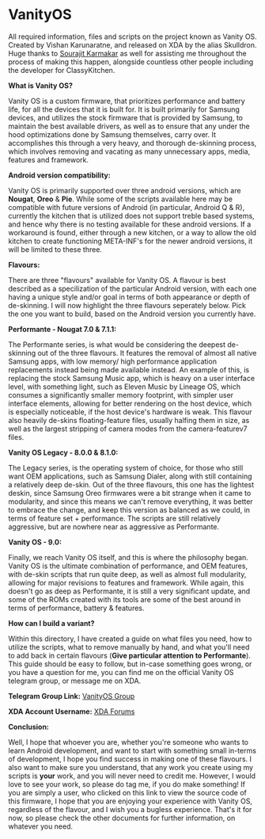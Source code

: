 # VanityOS
All required information, files and scripts on the project known as Vanity OS. Created by Vishan Karunaratne, and released on XDA by the alias Skulldron. Huge thanks to [Sourajit Karmakar](https://github.com/sourajitk) as well for assisting me throughout the process of making this happen, alongside countless other people including the developer for ClassyKitchen.

**What is Vanity OS?**

Vanity OS is a custom firmware, that prioritizes performance and battery life, for all the devices that it is built for. It is built primarily for Samsung devices, and utilizes the stock firmware that is provided by Samsung, to maintain the best available drivers, as well as to ensure that any under the hood optimizations done by Samsung themselves, carry over. It accomplishes this through a very heavy, and thorough de-skinning process, which involves removing and vacating as many unnecessary apps, media, features and framework.

**Android version compatibility:**

Vanity OS is primarily supported over three android versions, which are **Nougat**, **Oreo** & **Pie**. While some of the scripts available here may be compatible with future versions of Android (in particular, Android Q & R), currently the kitchen that is utilized does not support treble based systems, and hence why there is no testing available for these android versions. If a workaround is found, either through a new kitchen, or a way to allow the old kitchen to create functioning META-INF's for the newer android versions, it will be limited to these three.

**Flavours:**

There are three "flavours" available for Vanity OS. A flavour is best described as a specilization of the particular Android version, with each one having a unique style and/or goal in terms of both appearance or depth of de-skinning. I will now highlight the three flavours seperately below. Pick the one you want to build, based on the Android version you currently have.

**Performante - Nougat 7.0 & 7.1.1:**

The Performante series, is what would be considering the deepest de-skinning out of the three flavours. It features the removal of almost all native Samsung apps, with low memory/ high performance application replacements instead being made available instead. An example of this, is replacing the stock Samsung Music app, which is heavy on a user interface level, with something light, such as Eleven Music by Lineage OS, which consumes a significantly smaller memory footprint, with simpler user interface elements, allowing for better rendering on the host device, which is especially noticeable, if the host device's hardware is weak. This flavour also heavily de-skins floating-feature files, usually halfing them in size, as well as the largest stripping of camera modes from the camera-featurev7 files.

**Vanity OS Legacy - 8.0.0 & 8.1.0:**

The Legacy series, is the operating system of choice, for those who still want OEM applications, such as Samsung Dialer, along with still containing a relatively deep de-skin. Out of the three flavours, this one has the lightest deskin, since Samsung Oreo firmwares were a bit strange when it came to modularity, and since this means we can't remove everything, it was better to embrace the change, and keep this version as balanced as we could, in terms of feature set + performance. The scripts are still relatively aggressive, but are nowhere near as aggressive as Performante.

**Vanity OS - 9.0:**

Finally, we reach Vanity OS itself, and this is where the philosophy began. Vanity OS is the ultimate combination of performance, and OEM features, with de-skin scripts that run quite deep, as well as almost full modularity, allowing for major revisions to features and framework. While again, this doesn't go as deep as Performante, it is still a very significant update, and some of the ROMs created with its tools are some of the best around in terms of performance, battery & features.

**How can I build a variant?**

Within this directory, I have created a guide on what files you need, how to utilize the scripts, what to remove manually by hand, and what you'll need to add back in certain flavours (**Give particular attention to Performante**). This guide should be easy to follow, but in-case something goes wrong, or you have a question for me, you can find me on the official Vanity OS telegram group, or message me on XDA.

**Telegram Group Link:** [VanityOS Group](https://t.me/VanityOS)

**XDA Account Username:** [XDA Forums](https://xdaforums.com/m/skulldron.7243932/)

**Conclusion:**

Well, I hope that whoever you are, whether you're someone who wants to learn Android development, and want to start with something small in-terms of development, I hope you find success in making one of these flavours. I also want to make sure you understand, that any work you create using my scripts is **your** work, and you will never need to credit me. However, I would love to see your work, so please do tag me, if you do make something! If you are simply a user, who clicked on this link to view the source code of this firmware, I hope that you are enjoying your experience with Vanity OS, regardless of the flavour, and I wish you a bugless experience. That's it for now, so please check the other documents for further information, on whatever you need.
